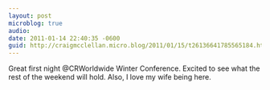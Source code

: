 ```yaml
---
layout: post
microblog: true
audio: 
date: 2011-01-14 22:40:35 -0600
guid: http://craigmcclellan.micro.blog/2011/01/15/t26136641785565184.html
---
```

Great first night @CRWorldwide Winter Conference.  Excited to see what the rest of the weekend will hold.  Also, I love my wife being here.
